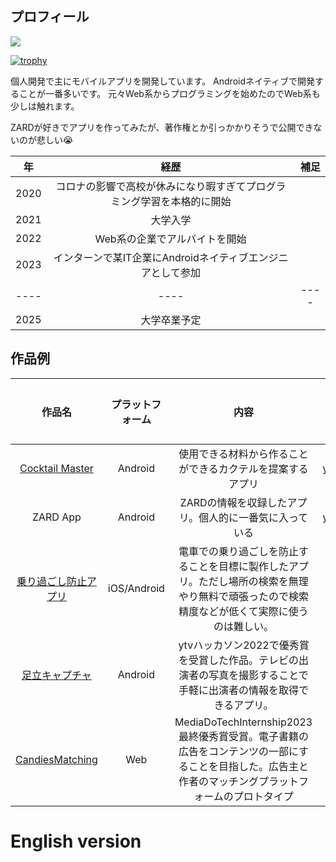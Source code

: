 ## プロフィール

<!-- ![Visitors](https://visitor-badge.glitch.me/badge?page_id=SEKI-YUTA&left_color=gray&right_color=blue) -->

<!--
[![Top Langs](https://github-readme-stats.vercel.app/api/top-langs/?username=SEKI-YUTA&layout=donut&langs_count=8&theme=react&hide=html,tex,CMake,C++)](https://github.com/anuraghazra/github-readme-stats)
![GitHub Stats](https://github-readme-stats.vercel.app/api?username=SEKI-YUTA&show_icons=true&theme=react)
-->

![](https://github-profile-summary-cards.vercel.app/api/cards/profile-details?username=SEKI-YUTA&theme=react)

[![trophy](https://github-profile-trophy.vercel.app/?username=SEKI-YUTA)](https://github.com/ryo-ma/github-profile-trophy)

<!-- [![Top Langs](https://github-readme-stats.vercel.app/api/top-langs/?username=SEKI-YUTA&layout=donut&langs_count=8&theme=react&hide=html,tex,CMake,C++)] -->

個人開発で主にモバイルアプリを開発しています。
Androidネイティブで開発することが一番多いです。
元々Web系からプログラミングを始めたのでWeb系も少しは触れます。

ZARDが好きでアプリを作ってみたが、著作権とか引っかかりそうで公開できないのが悲しい😭

| 年 | 経歴 | 補足 |
| :--:| :--: | :--: |
| 2020 | コロナの影響で高校が休みになり暇すぎてプログラミング学習を本格的に開始 | |
| 2021 | 大学入学 | |
| 2022 | Web系の企業でアルバイトを開始 | |
| 2023 | インターンで某IT企業にAndroidネイティブエンジニアとして参加 | |
| ---- | ---- | ---- |
| 2025 | 大学卒業予定 | |

## 作品例
| 作品名 | プラットフォーム | 内容 | 製作中か |
| :--: | :--: | :--: | :--: |
| [Cocktail Master](https://github.com/SEKI-YUTA/CocktailMaster_JetpackCompose) | Android | 使用できる材料から作ることができるカクテルを提案するアプリ | yes |
| ZARD App | Android | ZARDの情報を収録したアプリ。個人的に一番気に入っている | yes |
| [乗り過ごし防止アプリ](https://github.com/SEKI-YUTA/Flutter_PreventRidePass2) | iOS/Android | 電車での乗り過ごしを防止することを目標に製作したアプリ。ただし場所の検索を無理やり無料で頑張ったので検索精度などが低くて実際に使うのは難しい。| no |
| [足立キャプチャ](https://github.com/SEKI-YUTA/Flutter_AdachiCapture) | Android | ytvハッカソン2022で優秀賞を受賞した作品。テレビの出演者の写真を撮影することで手軽に出演者の情報を取得できるアプリ。| no |
| [CandiesMatching](https://github.com/Tomo-osw/Candies_matching) | Web | MediaDoTechInternship2023最終優秀賞受賞。電子書籍の広告をコンテンツの一部にすることを目指した。広告主と作者のマッチングプラットフォームのプロトタイプ | no |






<!--
**SEKI-YUTA/SEKI-YUTA** is a ✨ _special_ ✨ repository because its `README.md` (this file) appears on your GitHub profile.

Here are some ideas to get you started:

- 🔭 I’m currently working on ...
- 🌱 I’m currently learning ...
- 👯 I’m looking to collaborate on ...
- 🤔 I’m looking for help with ...
- 💬 Ask me about ...
- 📫 How to reach me: ...
- 😄 Pronouns: ...
- ⚡ Fun fact: ...
-->

# English version
